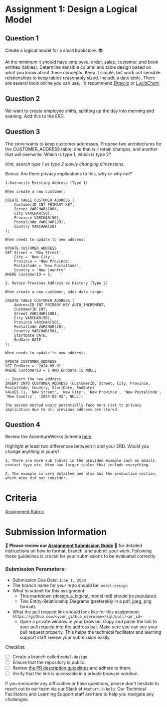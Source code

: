# Assignment 1: Design a Logical Model

## Question 1
Create a logical model for a small bookstore. 📚

At the minimum it should have employee, order, sales, customer, and book entities (tables). Determine sensible column and table design based on what you know about these concepts. Keep it simple, but work out sensible relationships to keep tables reasonably sized. Include a date table. There are several tools online you can use, I'd recommend [_Draw.io_](https://www.drawio.com/) or [_LucidChart_](https://www.lucidchart.com/pages/).

## Question 2
We want to create employee shifts, splitting up the day into morning and evening. Add this to the ERD.

## Question 3
The store wants to keep customer addresses. Propose two architectures for the CUSTOMER_ADDRESS table, one that will retain changes, and another that will overwrite. Which is type 1, which is type 2?

_Hint, search type 1 vs type 2 slowly changing dimensions._

Bonus: Are there privacy implications to this, why or why not?
```
1.Overwrite Existing Address (Type 1)

When create a new customer:

CREATE TABLE CUSTOMER_ADDRESS (
    CustomerID INT PRIMARY KEY,
    Street VARCHAR(100),
    City VARCHAR(50),
    Province VARCHAR(50),
    PostalCode VARCHAR(20),
    Country VARCHAR(50)
);

When needs to update to new address:

UPDATE CUSTOMER_ADDRESS
SET Street = 'New Street',
    City = 'New City',
    Province = 'New Province',
    PostalCode = 'New PostalCode',
    Country = 'New Country'
WHERE CustomerID = 1;

2. Retain Previous Address as History (Type 2)

When create a new customer, adds date range:

CREATE TABLE CUSTOMER_ADDRESS (
    AddressID INT PRIMARY KEY AUTO_INCREMENT,
    CustomerID INT,
    Street VARCHAR(100),
    City VARCHAR(50),
    Province VARCHAR(50),
    PostalCode VARCHAR(20),
    Country VARCHAR(50),
    StartDate DATE,
    EndDate DATE
);

When needs to update to new address:

UPDATE CUSTOMER_ADDRESS
SET EndDate = '2024-05-01'
WHERE CustomerID = 1 AND EndDate IS NULL;

-- Insert the new address
INSERT INTO CUSTOMER_ADDRESS (CustomerID, Street, City, Province, PostalCode, Country, StartDate, EndDate)
VALUES (1, 'New Street', 'New City', 'New Province', 'New PostalCode', 'New Country', '2024-05-02', NULL);

The second method would potentially face more risk to privacy implication due to all previous address are stored.

```

## Question 4
Review the AdventureWorks Schema [here](https://i.stack.imgur.com/LMu4W.gif)

Highlight at least two differences between it and your ERD. Would you change anything in yours?
```
1. There are more sub tables in the provided example such as emails, contact type etc. Mine has larger tables that include everything.

2. The example is very detailed and also has the production section, which mine did not consider. 
```

# Criteria

[Assignment Rubric](./assignment_rubric.md)

# Submission Information

🚨 **Please review our [Assignment Submission Guide](https://github.com/UofT-DSI/onboarding/blob/main/onboarding_documents/submissions.md)** 🚨 for detailed instructions on how to format, branch, and submit your work. Following these guidelines is crucial for your submissions to be evaluated correctly.

### Submission Parameters:
* Submission Due Date: `June 1, 2024`
* The branch name for your repo should be: `model-design`
* What to submit for this assignment:
    * This markdown (design_a_logical_model.md) should be populated.
    * Two Entity-Relationship Diagrams (preferably in a pdf, jpeg, png format).
* What the pull request link should look like for this assignment: `https://github.com/<your_github_username>/sql/pull/<pr_id>`
    * Open a private window in your browser. Copy and paste the link to your pull request into the address bar. Make sure you can see your pull request properly. This helps the technical facilitator and learning support staff review your submission easily.

Checklist:
- [ ] Create a branch called `model-design`.
- [ ] Ensure that the repository is public.
- [ ] Review [the PR description guidelines](https://github.com/UofT-DSI/onboarding/blob/main/onboarding_documents/submissions.md#guidelines-for-pull-request-descriptions) and adhere to them.
- [ ] Verify that the link is accessible in a private browser window.

If you encounter any difficulties or have questions, please don't hesitate to reach out to our team via our Slack at `#cohort-3-help`. Our Technical Facilitators and Learning Support staff are here to help you navigate any challenges.
